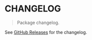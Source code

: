 # CHANGELOG

> Package changelog.

See [GitHub Releases](https://github.com/stdlib-js/math-base-special-rad2degf/releases) for the changelog.